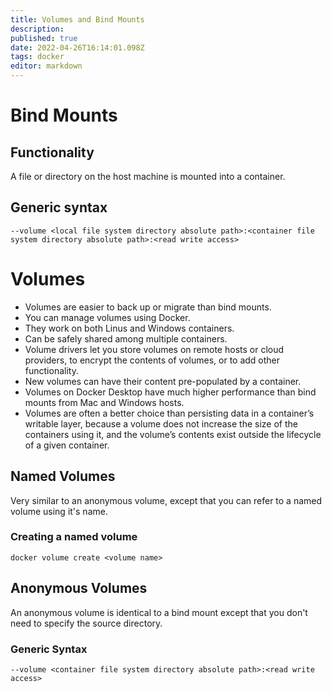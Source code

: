 ```yaml
---
title: Volumes and Bind Mounts
description: 
published: true
date: 2022-04-26T16:14:01.098Z
tags: docker
editor: markdown
---
```


# Bind Mounts
## Functionality
A file or directory on the host machine is mounted into a container. 
## Generic syntax
```
--volume <local file system directory absolute path>:<container file system directory absolute path>:<read write access>
```
# Volumes
- Volumes are easier to back up or migrate than bind mounts.
- You can manage volumes using Docker.
- They work on both Linus and Windows containers.
- Can be safely shared among multiple containers.
- Volume drivers let you store volumes on remote hosts or cloud providers, to encrypt the contents of volumes, or to add other functionality.
- New volumes can have their content pre-populated by a container.
- Volumes on Docker Desktop have much higher performance than bind mounts from Mac and Windows hosts.
- Volumes are often a better choice than persisting data in a container’s writable layer, because a volume does not increase the size of the containers using it, and the volume’s contents exist outside the lifecycle of a given container.

## Named Volumes
Very similar to an anonymous volume, except that you can refer to a named volume using it's name. 
### Creating a named volume
```
docker volume create <volume name>
```
## Anonymous Volumes
An anonymous volume is identical to a bind mount except that you don't need to specify the source directory. 
### Generic Syntax
```
--volume <container file system directory absolute path>:<read write access>
```
